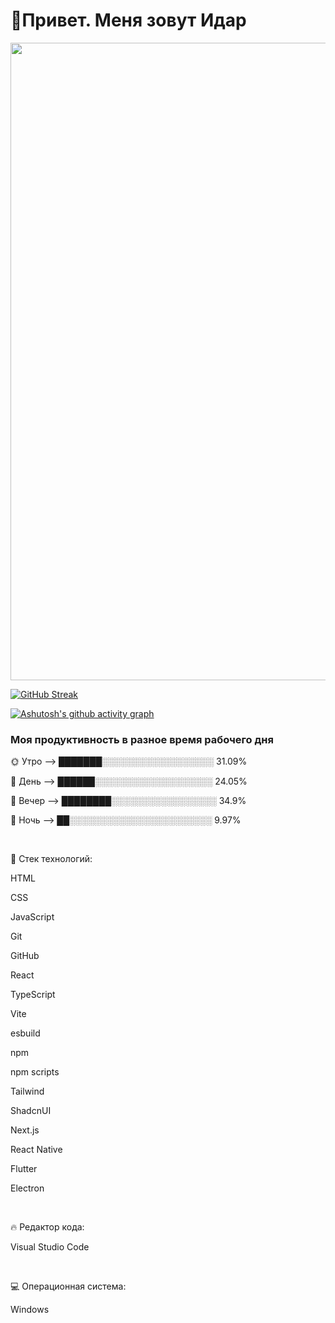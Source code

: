 <div display: flex; flex-direction:row;>
  <h1>👋Привет. Меня зовут Идар</h1>

  <div id="header" align="right">
    <img src="https://media.giphy.com/media/v1.Y2lkPTc5MGI3NjExam9kZjc2c2x5MWdsNWw0eWI5YjZrZTE3dzY0ZzNoZDR1MW1vcHZrYSZlcD12MV9pbnRlcm5hbF9naWZfYnlfaWQmY3Q9Zw/KOcI8b194P8aI/giphy.gif" width="1020"/>
  </div>
</div>

<a href="https://git.io/streak-stats"><img src="https://streak-stats.demolab.com?user=whynot3978&theme=tokyonight&locale=ru&date_format=j%20M%5B%20Y%5D&exclude_days=Sun%2CMon&card_width=1000&excludeDaysLabel=EB5454" alt="GitHub Streak" /></a>

[![Ashutosh's github activity graph](https://github-readme-activity-graph.vercel.app/graph?username=whynot3978&theme=tokyo-night&custom_title=Коммиты)](https://github.com/whynot3978/github-readme-activity-graph)

<h3>Моя продуктивность в разное время рабочего дня</h3>
<p>🌞 Утро  -->   ███████░░░░░░░░░░░░░░░░░░   31.09% </p>
<p>🌆 День   -->  ██████░░░░░░░░░░░░░░░░░░░   24.05% </p>
<p>🌃 Вечер  -->  ████████░░░░░░░░░░░░░░░░░   34.9% </p>
<p>🌙 Ночь   -->  ██░░░░░░░░░░░░░░░░░░░░░░░   9.97%</p>
<br>
<p>💬 Стек технологий: </p>
<p>HTML</p>
<p>CSS</p>
<p>JavaScript</p>
<p>Git</p>
<p>GitHub</p>
<p>React</p>
<p>TypeScript</p>
<p>Vite</p>
<p>esbuild</p>
<p>npm</p>
<p>npm scripts</p>
<p>Tailwind</p>
<p>ShadcnUI</p>
<p>Next.js</p>
<p>React Native</p>
<p>Flutter</p>
<p>Electron</p>
<br>
<p>🔥 Редактор кода: </p>
<p>Visual Studio Code</p>
<br>
<p>💻 Операционная система: </p>
<p>Windows</p>
